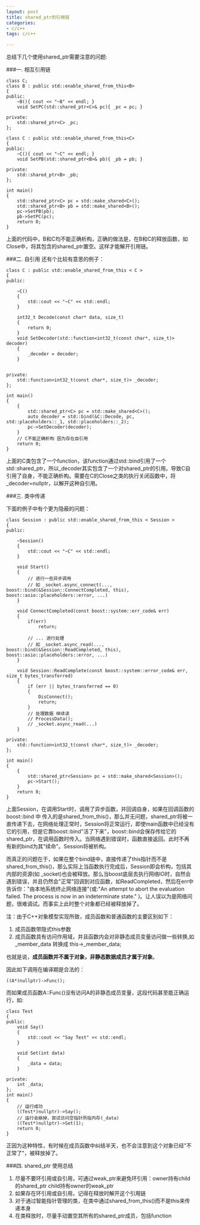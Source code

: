 ```yaml
---
layout: post
title: shared_ptr的引用链
categories:
- c/c++
tags: c/c++

---
```

总结下几个使用shared_ptr需要注意的问题:

<!--more-->

###一. 相互引用链

```
class C;
class B : public std::enable_shared_from_this<B>
{
public:
    ~B(){ cout << "~B" << endl; }
    void SetPC(std::shared_ptr<C>& pc){ _pc = pc; }    

private:
    std::shared_ptr<C> _pc;
};

class C : public std::enable_shared_from_this<C>
{
public:
    ~C(){ cout << "~C" << endl; }
    void SetPB(std::shared_ptr<B>& pb){ _pb = pb; }
    
private:
    std::shared_ptr<B> _pb;
};

int main()
{
    std::shared_ptr<C> pc = std::make_shared<C>();
    std::shared_ptr<B> pb = std::make_shared<B>();
    pc->SetPB(pb);
    pb->SetPC(pc);
    return 0;
}
```

上面的代码中，B和C均不能正确析构，正确的做法是，在B和C的释放函数，如Close中，将其包含的shared_ptr置空。这样才能解开引用链。

###二. 自引用
还有个比较有意思的例子：

```
class C : public std::enable_shared_from_this < C >
{
public:

    ~C()
    {
        std::cout << "~C" << std::endl;
    }

    int32_t Decode(const char* data, size_t)
    {
        return 0;
    }
    void SetDecoder(std::function<int32_t(const char*, size_t)> decoder)
    {
        _decoder = decoder;
    }


private:
    std::function<int32_t(const char*, size_t)> _decoder;
};

int main()
{
    {
        std::shared_ptr<C> pc = std::make_shared<C>();
        auto decoder = std::bind(&C::Decode, pc, std::placeholders::_1, std::placeholders::_2);
        pc->SetDecoder(decoder);
    }
    // C不能正确析构 因为存在自引用
    return 0;
}
```

上面的C类包含了一个function，该function通过std::bind引用了一个std::shared_ptr<C>，所以\_decoder其实包含了一个对shared_ptr<C>的引用。导致C自引用了自身，不能正确析构。需要在C的Close之类的执行关闭函数中，将\_decoder=nullptr，以解开这种自引用。

###三. 类中传递

下面的例子中有个更为隐蔽的问题：

```
class Session : public std::enable_shared_from_this < Session >
{
public:

    ~Session()
    {
        std::cout << "~C" << std::endl;
    }

    void Start()
    {
        // 进行一些异步调用
        // 如 _socket.async_connect(..., boost::bind(&Session::ConnectCompleted, this), boost::asio::placeholders::error, ...)
    }

    void ConnectCompleted(const boost::system::err_code& err)
    {
		if(err)
			return; 

        // ... 进行处理
        // 如 _socket.async_read(..., boost::bind(&Session::ReadCompleted, this), boost::asio::placeholders::error, ...)
    }

	void Session::ReadComplete(const boost::system::error_code& err, size_t bytes_transferred)
	{
	    if (err || bytes_transferred == 0)
	    {
	        DisConnect();
	        return;
	    }
		// 处理数据 继续读
		// ProcessData();
		// _socket.async_read(...)
	}

private:
    std::function<int32_t(const char*, size_t)> _decoder;
};

int main()
{
    {
        std::shared_ptr<Session> pc = std::make_shared<Session>();
        pc->Start();
    }
    return 0;
}
```

上面Session，在调用Start时，调用了异步函数，并回调自身，如果在回调函数的 boost::bind 中 传入的是shared\_from\_this()，那么并无问题，shared\_ptr将被一直传递下去，在网络处理正常时，Session将正常运行，即使main函数中已经没有它的引用，但是它靠boost::bind"活了下来"，boost::bind会保存传给它的shared\_ptr，在调用函数时传入。当网络遇到错误时，函数直接返回。此时不再有新的bind为其"续命"。Session将被析构。

而真正的问题在于，如果在整个bind链中，直接传递了this指针而不是shared\_from\_this()，那么实际上当函数执行完成后，Session即会析构，包括其内部的资源(如 \_socket)也会被释放。那么当boost底层去执行网络IO时，自然会遇到错误，并且仍然会"正常"回调到对应函数，如ReadCompleted，然后在err中告诉你："由本地系统终止网络连接"(或:"An attempt to abort the evaluation failed. The process is now in an indeterminate state." )。让人误以为是网络问题，很难调试。而事实上此时整个对象都已经被释放掉了。

注：由于C++对象模型实现所致，成员函数和普通函数的主要区别如下：

1. 成员函数带隐式this参数
2. 成员函数具有访问作用域，并且函数内会对非静态成员变量访问做一些转换,如 \_member\_data 转换成 this->\_member\_data;

也就是说，**成员函数并不属于对象，非静态数据成员才属于对象**。

因此如下调用在编译期是合法的：

`((A*)nullptr)->Func();`

而如果成员函数A::Func()没有访问A的非静态成员变量，这段代码甚至能正确运行，如:

```
class Test
{
public:
    void Say()
    {
        std::cout << "Say Test" << std::endl;
    }

    void Set(int data)
    {
        _data = data;
    }

private:
    int _data;
};
int main()
{
	// 运行成功
    ((Test*)nullptr)->Say();
	// 运行会崩掉，尝试访问空指针所指内存(_data)
    ((Test*)nullptr)->Set(1);
    return 0;
}
```

正因为这种特性，有时候在成员函数中纠结半天，也不会注意到这个对象已经"不正常了"，被释放掉了。

###四. shared_ptr 使用总结


1. 尽量不要环引用或自引用，可通过weak_ptr来避免环引用：owner持有child的shared_ptr child持有owner的weak_ptr
2. 如果存在环引用或自引用，记得在释放时解开这个引用链
3. 对于通过智能指针管理的类，在类中通过shared_from_this()而不是this来传递本身
4. 在类释放时，尽量手动置空其所有的shared_ptr成员，包括function
